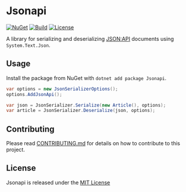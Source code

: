# Jsonapi

[![NuGet](https://img.shields.io/nuget/v/Jsonapi?style=for-the-badge)](https://www.nuget.org/packages/Jsonapi) [![Build](https://img.shields.io/github/workflow/status/robertcoltheart/Jsonapi/build?style=for-the-badge)](https://github.com/robertcoltheart/Jsonapi/actions?query=workflow:build) [![License](https://img.shields.io/github/license/robertcoltheart/Jsonapi?style=for-the-badge)](https://github.com/robertcoltheart/Jsonapi/blob/master/LICENSE)

A library for serializing and deserializing [JSON:API](https://jsonapi.org) documents using `System.Text.Json`.

## Usage
Install the package from NuGet with `dotnet add package Jsonapi`.

```csharp
var options = new JsonSerializerOptions();
options.AddJsonApi();

var json = JsonSerializer.Serialize(new Article(), options);
var article = JsonSerializer.Deserialize(json, options);
```

## Contributing
Please read [CONTRIBUTING.md](CONTRIBUTING.md) for details on how to contribute to this project.

## License
Jsonapi is released under the [MIT License](LICENSE)

